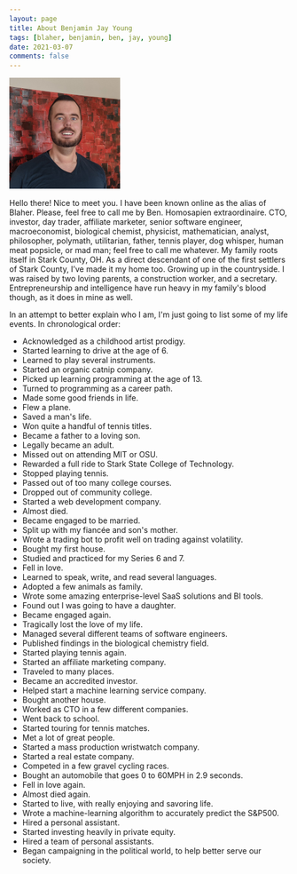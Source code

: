 ```yaml
---
layout: page
title: About Benjamin Jay Young
tags: [blaher, benjamin, ben, jay, young]
date: 2021-03-07
comments: false
---
```


<img src="/assets/img/logo.png" class="img-circle zoombtn animated">

Hello there! Nice to meet you. I have been known online as the alias of Blaher. Please, feel free to call me by Ben. Homosapien extraordinaire. CTO, investor, day trader, affiliate marketer, senior software engineer, macroeconomist, biological chemist, physicist, mathematician, analyst, philosopher, polymath, utilitarian, father, tennis player, dog whisper, human meat popsicle, or mad man; feel free to call me whatever. My family roots itself in Stark County, OH. As a direct descendant of one of the first settlers of Stark County, I’ve made it my home too. Growing up in the countryside. I was raised by two loving parents, a construction worker, and a secretary. Entrepreneurship and intelligence have run heavy in my family's blood though, as it does in mine as well.

In an attempt to better explain who I am, I'm just going to list some of my life events. In chronological order:

-   Acknowledged as a childhood artist prodigy.
-   Started learning to drive at the age of 6.
-   Learned to play several instruments.
-   Started an organic catnip company.
-   Picked up learning programming at the age of 13.
-   Turned to programming as a career path.
-   Made some good friends in life.
-   Flew a plane.
-   Saved a man's life.
-   Won quite a handful of tennis titles.
-   Became a father to a loving son.
-   Legally became an adult.
-   Missed out on attending MIT or OSU.
-   Rewarded a full ride to Stark State College of Technology.
-   Stopped playing tennis.
-   Passed out of too many college courses.
-   Dropped out of community college.
-   Started a web development company.
-   Almost died.
-   Became engaged to be married.
-   Split up with my fiancée and son's mother.
-   Wrote a trading bot to profit well on trading against volatility.
-   Bought my first house.
-   Studied and practiced for my Series 6 and 7.
-   Fell in love.
-   Learned to speak, write, and read several languages.
-   Adopted a few animals as family.
-   Wrote some amazing enterprise-level SaaS solutions and BI tools.
-   Found out I was going to have a daughter.
-   Became engaged again.
-   Tragically lost the love of my life.
-   Managed several different teams of software engineers.
-   Published findings in the biological chemistry field.
-   Started playing tennis again.
-   Started an affiliate marketing company.
-   Traveled to many places.
-   Became an accredited investor.
-   Helped start a machine learning service company.
-   Bought another house.
-   Worked as CTO in a few different companies.
-   Went back to school.
-   Started touring for tennis matches.
-   Met a lot of great people.
-   Started a mass production wristwatch company.
-   Started a real estate company.
-   Competed in a few gravel cycling races.
-   Bought an automobile that goes 0 to 60MPH in 2.9 seconds.
-   Fell in love again.
-   Almost died again.
-   Started to live, with really enjoying and savoring life.
-   Wrote a machine-learning algorithm to accurately predict the S&P500.
-   Hired a personal assistant.
-   Started investing heavily in private equity.
-   Hired a team of personal assistants.
-   Began campaigning in the political world, to help better serve our society.
